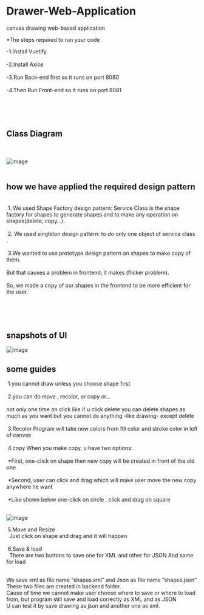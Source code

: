 # Drawer-Web-Application
canvas drawing web-based application

*The steps required to run your code

  -1.Install Vuetify<br/><br/>
  -2.Install Axios<br/><br/>
  -3.Run Back-end first so it runs on port 8080<br/><br/>
  -4.Then Run Front-end so it runs on port 8081<br/><br/>
  
  <br/><br/>
## Class Diagram
  <br/><br/>
![image](https://user-images.githubusercontent.com/59110598/126701316-f5cf90cc-bd9c-45b8-ae84-a2d5b87a4714.png)
  <br/><br/>
## how we have applied the required design pattern
<br/>
 &nbsp;1. We used Shape Factory design pattern: Service Class is the shape factory for shapes to generate shapes and to make any operation on shapes(delete, copy…).<br/><br/>
 &nbsp;2. We used singleton design pattern: to do only one object of service class .<br/><br/>
 &nbsp;3.We wanted to use prototype design pattern on shapes to make copy of them.<br/><br/>
But that causes a problem in frontend; it makes (flicker problem).<br/><br/>
So, we made a copy of our shapes in the frontend to be more efficient for the user.<br/><br/>

<br/><br/>

## snapshots of UI
![image](https://user-images.githubusercontent.com/59110598/126701717-b0f55192-564e-4ca4-a87f-6b4a7e66303d.png)


## some guides
  &nbsp;1.you cannot draw unless you choose shape first<br/><br/>
  &nbsp;2.you can do move , recolor, or copy or…<br/><br/>
not only one time on click like if u click delete you can delete shapes as much as you want but you cannot do anything -like drawing- except delete<br/><br/>
  &nbsp;3.Recolor Program will take new colors from fill color and stroke color in left of canvas<br/><br/>
  &nbsp;4.copy When you make copy, u have two options:<br/><br/>
     &nbsp;*First, one-click on shape then new copy will be created in front of the old one<br/><br/>
     &nbsp;*Second, user can click and drag which will make user move the new copy anywhere he want<br/><br/>
&nbsp;*Like shown below one-click on circle , click and drag on square<br/><br/>

![image](https://user-images.githubusercontent.com/59110598/126701848-54cb0097-3cdc-41a1-87d9-4a6d318ac2bd.png)


  &nbsp;5.Move and Resize<br/>
    &nbsp;&nbsp;Just click on shape and drag and it will happen<br/><br/>
  &nbsp;6.Save & load<br/>
    &nbsp;&nbsp;There are two buttons to save one for XML and other for JSON And same for load<br/><br/>
  
  We save xml as file name “shapes.xml” and Json as file name “shapes.json”<br/>
  These two files are created in backend folder.<br/>
  Cause of time we cannot make user choose where to save or where to load from, but program still save and load correctly as XML and as JSON<br/>
  U can test it by save drawing as json and another one as xml.<br/>
